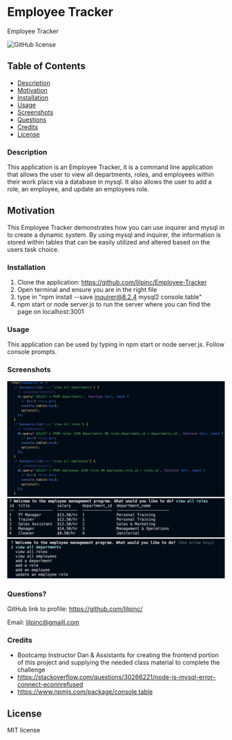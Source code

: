 # Employee Tracker
Employee Tracker

  ![GitHub license](https://img.shields.io/badge/License-MIT-green.svg)


## Table of Contents

  * [Description](#description)
  * [Motivation](#motivation)
  * [Installation](#installation)
  * [Usage](#usage)
  * [Screenshots](#screenshots)
  * [Questions](#questions)
  * [Credits](#credits)
  * [License](#license)
  
### Description

This application is an Employee Tracker, it is a command line application that allows the user to view all departments, roles, and employees within their work place via a database in mysql. It also allows the user to add a role, an employee, and update an employees role.

## Motivation

This Employee Tracker demonstrates how you can use inquirer and mysql in to create a dynamic system. By using mysql and inquirer, the information is stored within tables that can be easily utilized and altered based on the users task choice. 

### Installation

1. Clone the application: https://github.com/lilpinc/Employee-Tracker 
2. Open terminal and ensure you are in the right file
3. type in "npm install --save inquirer@8.2.4 mysql2 console.table"
4. npm start or node server.js to run the server where you can find the page on localhost:3001

### Usage

This application can be used by typing in npm start or node server.js. Follow console prompts.

### Screenshots

![screenshots](/images/Screen%20Shot%202023-09-25%20at%201.21.11%20PM.png)
![screenshots](/images/Screen%20Shot%202023-09-25%20at%201.16.02%20PM.png)
![screenshots](/images/Screen%20Shot%202023-09-25%20at%201.16.14%20PM.png)

### Questions?

GitHub link to profile: https://github.com/lilpinc/

Email: lilpinc@gmaill.com
 

### Credits

 - Bootcamp Instructor Dan & Assistants for creating the frontend portion of this project and supplying the needed class material to complete the challenge
- https://stackoverflow.com/questions/30266221/node-js-mysql-error-connect-econnrefused
- https://www.npmjs.com/package/console.table
  


## License 

 MIT license




